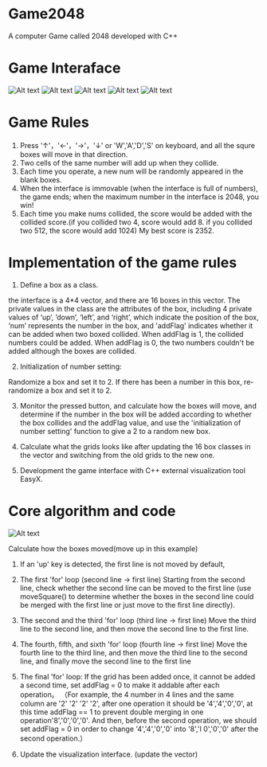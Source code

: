 # Game2048
A computer Game called 2048 developed with C++
# Game Interaface

![Alt text](images/1.png)
![Alt text](images/2.png)
![Alt text](images/3.png)
![Alt text](images/4.png)
![Alt text](images/over.png)

# Game Rules
1. Press '↑'，'←'，'→'，'↓' or 'W','A','D','S' on keyboard, and all the squre boxes will move in that direction.
2. Two cells of the same number will add up when they collide.
3. Each time you operate, a new num will be randomly appeared in the blank boxes.
4. When the interface is immovable (when the interface is full of numbers), the game ends; when the maximum number in the interface is 2048, you win!
5. Each time you make nums collided, the score would be added with the collided score.(if you collided two 4, score would add 8. if you collided two 512, the score would add 1024) My best score is 2352.

# Implementation of the game rules
1. Define a box as a class.

the interface is a 4*4 vector, and there are 16 boxes in this vector.
The private values in the class are the attributes of the box, including 4 private values of ‘up‘, ’down‘, ‘left’, and    ‘right’, which indicate the position of the box, ‘num’ represents the number in the box, and 'addFlag' indicates whether it can be added when two boxed collided. When addFlag is 1, the collided numbers could be added. When addFlag is 0, the two numbers couldn't be added although the boxes are collided.

2. Initialization of number setting:

Randomize a box and set it to 2. If there has been a number in this box, re-randomize a box and set it to 2.

3. Monitor the pressed button, and calculate how the boxes will move, and determine if the number in the box will be added according to whether the box collides and the addFlag value, and use the 'initialization of number setting' function to give a 2 to a random new box.

4. Calculate what the grids looks like after updating the 16 box classes in the vector and switching from the old grids to the new one.

5. Development the game interface with C++ external visualization tool EasyX.

# Core algorithm and code
![Alt text](images/over.png)

Calculate how the boxes moved(move up in this example)

1. If an 'up' key is detected, the first line is not moved by default,

2. The first 'for' loop (second line -> first line)
Starting from the second line, check whether the second line can be moved to the first line (use moveSquare() to determine whether the boxes in the second line could be merged with the first line or just move to the first line directly).

3. The second and the third 'for' loop (third line -> first line)
Move the third line to the second line, and then move the second line to the first line.

4. The fourth, fifth, and sixth 'for' loop (fourth line -> first line)
Move the fourth line to the third line, and then move the third line to the second line, and finally move the second line to the first line

5. The final 'for' loop:
If the grid has been added once, it cannot be added a second time, set addFlag = 0 to make it addable after each operation。
（For example, the 4 number in 4 lines and the same column are '2' '2' '2' '2', after one operation it should be '4','4','0','0', at this time addFlag == 1 to prevent double merging in one operation'8','0','0','0'. And then, before the second operation, we should set addFlag = 0 in order to change '4','4','0','0' into '8','I 0','0','0' after the second operation.）

6. Update the visualization interface. (update the vector)

